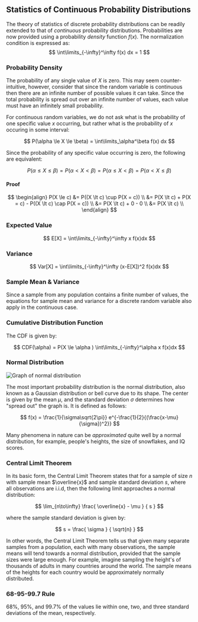 ## Statistics of Continuous Probability Distributions
The theory of statistics of discrete probability distributions can be readily extended to that of _continuous_ probability distributions. Probabilities are now provided using a probability _density_ function $f(x)$. The normalization condition is expressed as:
$$ \int\limits_{-\infty}^\infty f(x) dx = 1 $$

### Probability Density
The probability of any single value of $X$ is zero. This may seem counter-intuitive, however, consider that since the random variable is continuous then there are an infinite number of possible values it can take. Since the total probability is spread out over an infinite number of values, each value must have an infinitely small probability.

For continuous random variables, we do not ask what is the probability of one specific value $x$ occurring, but rather what is the probability of $x$ occuring in some interval:

$$ P(\alpha \le X \le \beta) = \int\limits_\alpha^\beta f(x) dx $$

Since the probability of any specific value occurring is zero, the following are equivalent:

$$ P(\alpha \le X \le \beta) = P(\alpha \lt X \lt \beta) = P(\alpha \le X \lt \beta) = P(\alpha \lt X \le \beta)  $$

#### Proof

$$
\begin{align}
P(X \le c) &= P((X \lt c) \cup P(X = c)) \\
           &= P(X \lt c) + P(X = c) - P((X \lt c) \cap P(X = c)) \\
           &= P(X \lt c) + 0 - 0 \\
           &= P(X \lt c) \\
\end{align}
$$

### Expected Value


$$
    E[X] = \int\limits_{-\infty}^\infty x f(x)dx
$$

### Variance

$$
    Var[X] = \int\limits_{-\infty}^\infty (x-E[X])^2 f(x)dx
$$

### Sample Mean & Variance
Since a sample from any population contains a finite number of values, the equations for sample mean and variance for a discrete random variable also apply in the continuous case.

### Cumulative Distribution Function
The CDF is given by:

$$
    CDF(\alpha) = P(X \le \alpha )  \int\limits_{-\infty}^\alpha x f(x)dx
$$

### Normal Distribution

<img alt="Graph of normal distribution" src="https://upload.wikimedia.org/wikipedia/commons/thumb/8/8c/Standard_deviation_diagram.svg/1920px-Standard_deviation_diagram.svg.png"/>

The most important probability distribution is the normal distribution, also known as a Gaussian distribution or bell curve due to its shape. The center is given by the mean $\mu$, and the standard deviation $\sigma$ determines how "spread out" the graph is. It is defined as follows:

$$ f(x) = \frac{1}{\sigma\sqrt{2\pi}} e^{-\frac{1}{2}{(\frac{x-\mu}{\sigma})^2}} $$

Many phenomena in nature can be _approximated_ quite well by a normal distribution, for example, people's heights, the size of snowflakes, and IQ scores.

### Central Limit Theorem
In its basic form, the Central Limit Theorem states that for a sample of size $n$ with sample mean $\overline{x}$ and sample standard deviation $s$, where all observations are i.i.d, then the following limit approaches a normal distribution:

$$
    \lim_{n\to\infty} \frac{ \overline{x} - \mu } { s }
$$

where the sample standard deviation is given by:

$$
    s = \frac{ \sigma } { \sqrt{n} }
$$

In other words, the Central Limit Theorem tells us that given many separate samples from a population, each with many observations, the sample means will tend towards a normal distribution, provided that the sample sizes were large enough. For example, imagine sampling the height's of thousands of adults in many countries around the world. The sample means of the heights for each country would be approximately normally distributed.

### 68-95-99.7 Rule
68%, 95%, and 99.7% of the values lie within one, two, and three standard deviations of the mean, respectively.